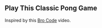 ## Play This Classic Pong Game

Inspired by this [Bro Code](https://www.youtube.com/watch?v=oLirZqJFKPE&ab_channel=BroCode) video.
